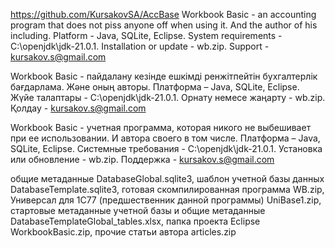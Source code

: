https://github.com/KursakovSA/AccBase
Workbook Basic - an accounting program that does not piss anyone off when using it. And the author of his including. Platform - Java, SQLite, Eclipse. System requirements - C:\openjdk\jdk-21.0.1.
Installation or update - wb.zip.
Support - kursakov.s@gmail.com

Workbook Basic - пайдалану кезінде ешкімді ренжітпейтін бухгалтерлік бағдарлама. Және оның авторы. Платформа – Java, SQLite, Eclipse.
Жүйе талаптары - C:\openjdk\jdk-21.0.1.
Орнату немесе жаңарту - wb.zip.
Қолдау - kursakov.s@gmail.com

Workbook Basic - учетная программа, которая никого не выбешивает при ее использовании. И автора своего в том числе. Платформа – Java, SQLite, Eclipse. Системные требования - C:\openjdk\jdk-21.0.1.
Установка или обновление - wb.zip.
Поддержка - kursakov.s@gmail.com

общие метаданные DatabaseGlobal.sqlite3,  шаблон учетной базы данных DatabaseTemplate.sqlite3, готовая скомпилированная программа WB.zip, Универсал для 1С77 (предшественник данной программы) UniBase1.zip, стартовые метаданные учетной базы и общие метаданные DatabaseTemplateGlobal_tables.xlsx, папка проекта Eclipse WorkbookBasic.zip, прочие статьи автора articles.zip
